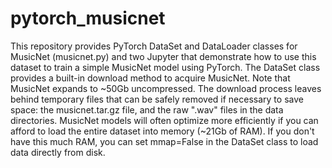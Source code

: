 # pytorch_musicnet

This repository provides PyTorch DataSet and DataLoader classes for MusicNet (musicnet.py) and two Jupyter that demonstrate how to use this dataset to train a simple MusicNet model using PyTorch. The DataSet class provides a built-in download method to acquire MusicNet. Note that MusicNet expands to ~50Gb uncompressed. The download process leaves behind temporary files that can be safely removed if necessary to save space: the musicnet.tar.gz file, and the raw ".wav" files in the data directories. MusicNet models will often optimize more efficiently if you can afford to load the entire dataset into memory (~21Gb of RAM). If you don't have this much RAM, you can set mmap=False in the DataSet class to load data directly from disk.
